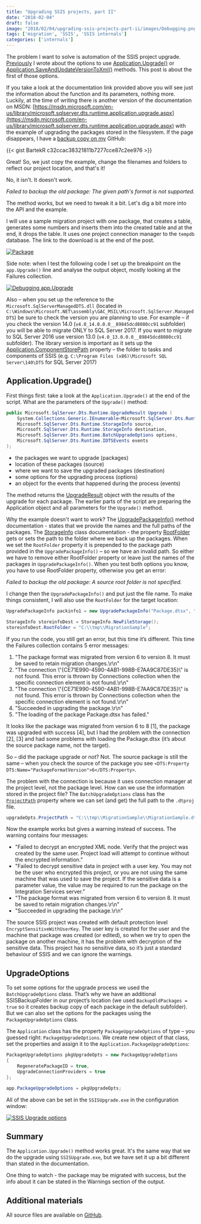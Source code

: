 ```yaml
---
title: "Upgrading SSIS projects, part II"
date: "2018-02-04"
draft: false
image: "2018/02/04/upgrading-ssis-projects-part-ii/images/Debugging.png"
tags: ['migration', 'SSIS', 'SSIS internals']
categories: ['internals']
---
```


The problem I want to solve is automation of the SSIS project upgrade. [Previously](http://blog.bartekr.net/2017/12/24/upgrading-ssis-projects-part-i/) I wrote about the options to use [Application.Upgrade()](https://docs.microsoft.com/en-us/dotnet/api/microsoft.sqlserver.dts.runtime.application.upgrade?view=sqlserver-2017) or [Application.SaveAndUpdateVersionToXml()](https://docs.microsoft.com/en-us/dotnet/api/microsoft.sqlserver.dts.runtime.application.saveandupdateversiontoxml?view=sqlserver-2017) methods. This post is about the first of those options.

If you take a look at the documentation link provided above you will see just the information about the function and its parameters, nothing more. Luckily, at the time of writing there is another version of the documentation on MSDN: [https://msdn.microsoft.com/en-us/library/microsoft.sqlserver.dts.runtime.application.upgrade.aspx](https://msdn.microsoft.com/en-us/library/microsoft.sqlserver.dts.runtime.application.upgrade.aspx) with the example of upgrading the packages stored in the filesystem. If the page disappears, I have a [backup copy on my](https://gist.github.com/BartekR/c32ccac38321811b7277cce87c2ee976) GitHub:

{{< gist BartekR c32ccac38321811b7277cce87c2ee976 >}}

Great! So, we just copy the example, change the filenames and folders to reflect our project location, and that's it!

No, it isn’t. It doesn't work.

_Failed to backup the old package: The given path's format is not supported._

The method works, but we need to tweak it a bit. Let's dig a bit more into the API and the example.

I will use a sample migration project with one package, that creates a table, generates some numbers and inserts them into the created table and at the end, it drops the table. It uses one project connection manager to the `tempdb` database. The link to the download is at the end of the post.

[![Package](images/Package.png#center)](images/Package.png)

Side note: when I test the following code I set up the breakpoint on the `app.Upgrade()` line and analyse the output object, mostly looking at the Failures collection.

[![Debugging app.Upgrade](images/Debugging.png#center)](images/Debugging.png)

Also – when you set up the reference to the `Microsoft.SqlServerManagedDTS.dll` (located in `C:\Windows\Microsoft.NET\assembly\GAC_MSIL\Microsoft.SqlServer.ManagedDTS`) be sure to check the version you are planning to use. For example – if you check the version 14.0 (`v4.0_14.0.0.0__89845dcd8080cc91` subfolder) you will be able to migrate ONLY to SQL Server 2017. If you want to migrate to SQL Server 2016 use version 13.0 (`v4.0_13.0.0.0__89845dcd8080cc91` subfolder). The library version is important as it sets up the [Application.ComponentStorePath](https://msdn.microsoft.com/en-us/library/microsoft.sqlserver.dts.runtime.application.componentstorepath.aspx) property – the folder to tasks and components of SSIS (e.g. `C:\Program Files (x86)\Microsoft SQL Server\140\DTS` for SQL Server 2017)

## Application.Upgrade()

First things first: take a look at the `Application.Upgrade()` at the end of the script. What are the parameters of the `Upgrade()` method:

```csharp
public Microsoft.SqlServer.Dts.Runtime.UpgradeResult Upgrade (
    System.Collections.Generic.IEnumerable<Microsoft.SqlServer.Dts.Runtime.UpgradePackageInfo> packages,
    Microsoft.SqlServer.Dts.Runtime.StorageInfo source,
    Microsoft.SqlServer.Dts.Runtime.StorageInfo destination,
    Microsoft.SqlServer.Dts.Runtime.BatchUpgradeOptions options,
    Microsoft.SqlServer.Dts.Runtime.IDTSEvents events
);
```

- the packages we want to upgrade (packages)
- location of these packages (source)
- where we want to save the upgraded packages (destination)
- some options for the upgrading process (options)
- an object for the events that happened during the process (events)

The method returns the [UpgradeResult](https://docs.microsoft.com/en-us/dotnet/api/microsoft.sqlserver.dts.runtime.upgraderesult?view=sqlserver-2017) object with the results of the upgrade for each package. The earlier parts of the script are preparing the Application object and all parameters for the `Upgrade()` method.

Why the example doesn't want to work? The [UpgradePackageInfo()](https://docs.microsoft.com/en-us/dotnet/api/microsoft.sqlserver.dts.runtime.upgradepackageinfo.-ctor?view=sqlserver-2017#Microsoft_SqlServer_Dts_Runtime_UpgradePackageInfo__ctor) method documentation - states that we provide the names and the full paths of the packages. The [StorageInfo](https://docs.microsoft.com/en-us/dotnet/api/microsoft.sqlserver.dts.runtime.storageinfo?view=sqlserver-2017) class documentation - the property [RootFolder](https://docs.microsoft.com/en-us/dotnet/api/microsoft.sqlserver.dts.runtime.storageinfo.rootfolder?view=sqlserver-2017#Microsoft_SqlServer_Dts_Runtime_StorageInfo_RootFolder) gets or sets the path to the folder where we back up the packages. When we set the `RootFolder` property it is prepended to the package path provided in the `UpgradePackageInfo()` – so we have an invalid path. So either we have to remove either RootFolder property or leave just the names of the packages in `UpgradePackageInfo()`. When you test both options you know, you have to use RootFolder property, otherwise you get an error:

_Failed to backup the old package: A source root folder is not specified._

I change then the `UpgradePackageInfo()` and put just the file name. To make things consistent, I will also use the `RootFolder` for the target location:

```csharp
UpgradePackageInfo packinfo1 = new UpgradePackageInfo("Package.dtsx", "Package.dtsx", null);

StorageInfo storeinfoDest = StorageInfo.NewFileStorage();
storeinfoDest.RootFolder = "C:\\tmp\\MigrationSample";
```

If you run the code, you still get an error, but this time it’s different. This time the Failures collection contains 5 error messages:

1. "The package format was migrated from version 6 to version 8. It must be saved to retain migration changes.\\r\\n"
2. "The connection \\"{CE71E990-4590-4AB1-998B-E7AA9C87DE35}\\" is not found. This error is thrown by Connections collection when the specific connection element is not found.\\r\\n"
3. "The connection \\"{CE71E990-4590-4AB1-998B-E7AA9C87DE35}\\" is not found. This error is thrown by Connections collection when the specific connection element is not found.\\r\\n"
4. "Succeeded in upgrading the package.\\r\\n"
5. "The loading of the package Package.dtsx has failed."

It looks like the package was migrated from version 6 to 8 \[1\], the package was upgraded with success \[4\], but I had the problem with the connection \[2\], \[3\] and had some problems with loading the Package.dtsx (it’s about the source package name, not the target).

So – did the package upgrade or not? Not. The source package is still the same – when you check the source of the package you see `<DTS:Property DTS:Name="PackageFormatVersion">6</DTS:Property>`.

The problem with the connection is because it uses connection manager at the project level, not the package level. How can we use the information stored in the project file? The `BatchUpgradeOptions` class has the [`ProjectPath`](https://msdn.microsoft.com/en-us/library/microsoft.sqlserver.dts.runtime.batchupgradeoptions.projectpath.aspx) property where we can set (and get) the full path to the `.dtproj` file.

```csharp
upgradeOpts.ProjectPath = "C:\\tmp\\MigrationSample\\MigrationSample.dtproj";
```

Now the example works but gives a warning instead of success. The warning contains four messages:

- "Failed to decrypt an encrypted XML node. Verify that the project was created by the same user. Project load will attempt to continue without the encrypted information."
- "Failed to decrypt sensitive data in project with a user key. You may not be the user who encrypted this project, or you are not using the same machine that was used to save the project. If the sensitive data is a parameter value, the value may be required to run the package on the Integration Services server."
- "The package format was migrated from version 6 to version 8. It must be saved to retain migration changes.\\r\\n"
- "Succeeded in upgrading the package.\\r\\n"

The source SSIS project was created with default protection level `EncryptSensitiveWithUserKey`. The user key is created for the user and the machine that package was created (or edited), so when we try to open the package on another machine, it has the problem with decryption of the sensitive data. This project has no sensitive data, so it’s just a standard behaviour of SSIS and we can ignore the warnings.

## UpgradeOptions

To set some options for the upgrade process we used the `BatchUpgradeOptions` class. That’s why we have an additional SSISBackupFolder in our project’s location (we used `BackupOldPackages = true` so it creates backup copy of each package in the default subfolder). But we can also set the options for the packages using the `PackageUpgradeOptions` class.

The `Application` class has the property `PackageUpgradeOptions` of type – you guessed right: `PackageUpgradeOptions`. We create new object of that class, set the properties and assign it to the `Application.PackageUpgradeOptions`:

```csharp
PackageUpgradeOptions pkgUpgradeOpts = new PackageUpgradeOptions
{
    RegeneratePackageID = true,
    UpgradeConnectionProviders = true
};

app.PackageUpgradeOptions = pkgUpgradeOpts;
```

All of the above can be set in the `SSISUpgrade.exe` in the configuration window:

[![SSIS Upgrade options](images/SSISUpgradeOptions.png#center)](images/SSISUpgradeOptions.png)

## Summary

The `Application.Upgrade()` method works great. It's the same way that we do the upgrade using `SSISUpgrade.exe`, but we have set it up a bit different than stated in the documentation.

One thing to watch - the package may be migrated with success, but the info about it can be stated in the Warnings section of the output.

## Additional materials

All source files are available on [GitHub](https://github.com/BartekR/blog/tree/master/201802%20Upgrading%20SSIS%20Projects%20part%20II).
